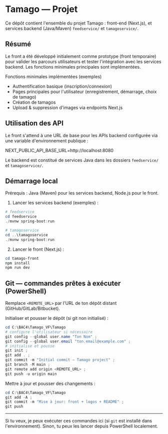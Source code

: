 # Tamago — Projet

Ce dépôt contient l'ensemble du projet Tamago : front-end (Next.js), et services backend (Java/Maven) `feedservice/` et `tamagoservice/`.

Résumé
------
Le front a été développé initialement comme prototype (front temporaire) pour valider les parcours utilisateurs et tester l'intégration avec les services backend. Les fonctions minimales principales sont implémentées.

Fonctions minimales implémentées (exemples)
- Authentification basique (inscription/connexion)
- Pages principales pour l'utilisateur (enregistrement, démarrage, choix de tamago)
- Création de tamagos
- Upload & suppression d'images via endpoints Next.js

Utilisation des API
-------------------
Le front s'attend à une URL de base pour les APIs backend configurée via une variable d'environnement publique :

  NEXT_PUBLIC_API_BASE_URL=http://localhost:8080

Le backend est constitué de services Java dans les dossiers `feedservice/` et `tamagoservice/`.

Démarrage local
----------------
Prérequis : Java (Maven) pour les services backend, Node.js pour le front.

1) Lancer les services backend (exemples) :

```powershell
# feedservice
cd feedservice
./mvnw spring-boot:run

# tamagoservice
cd ..\tamagoservice
./mvnw spring-boot:run
```

2) Lancer le front (Next.js) :

```powershell
cd tamago-front
npm install
npm run dev
```

Git — commandes prêtes à exécuter (PowerShell)
---------------------------------------------
Remplace `<REMOTE_URL>` par l'URL de ton dépôt distant (GitHub/GitLab/Bitbucket).

Initialiser et pousser le dépôt (si git non initialisé) :

```powershell
cd C:\BAC4\Tamago_VF\Tamago
# configure l'utilisateur si nécessaire
git config --global user.name "Ton Nom" ;
git config --global user.email "ton.email@example.com" ;
# initialise et pousse
git init ;
git add . ;
git commit -m "Initial commit — Tamago project" ;
git branch -M main ;
git remote add origin <REMOTE_URL> ;
git push -u origin main
```

Mettre à jour et pousser des changements :

```powershell
cd C:\BAC4\Tamago_VF\Tamago
git add -A ;
git commit -m "Mise à jour: front + logos + README" ;
git push
```

---

Si tu veux, je peux exécuter ces commandes ici (si `git` est installé dans l'environnement). Sinon, tu peux les lancer depuis PowerShell localement.